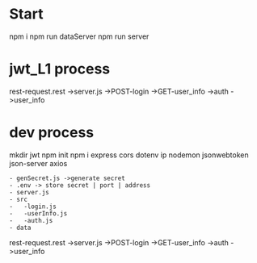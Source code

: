# Start
npm i
npm run dataServer
npm run server

# jwt_L1 process
rest-request.rest ->server.js ->POST-login
                              ->GET-user_info ->auth ->user_info













# dev process
mkdir jwt
npm init
npm i express cors dotenv ip nodemon jsonwebtoken json-server axios

    - genSecret.js ->generate secret
    - .env -> store secret | port | address
    - server.js
    - src
    -   -login.js
    -   -userInfo.js
    -   -auth.js
    - data

rest-request.rest ->server.js ->POST-login
                              ->GET-user_info ->auth ->user_info